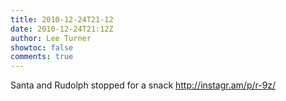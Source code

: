 ```yaml
---
title: 2010-12-24T21-12
date: 2010-12-24T21:12Z
author: Lee Turner
showtoc: false
comments: true
---
```


Santa and Rudolph stopped for a snack http://instagr.am/p/r-9z/

